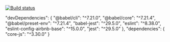 [![Build status](https://ci.appveyor.com/api/projects/status/6dbo3i2ltn8s216o?svg=true)](https://ci.appveyor.com/project/OGsplendid/mocking)

"devDependencies": {
    "@babel/cli": "^7.21.0",
    "@babel/core": "^7.21.4",
    "@babel/preset-env": "^7.21.4",
    "babel-jest": "^29.5.0",
    "eslint": "^8.38.0",
    "eslint-config-airbnb-base": "^15.0.0",
    "jest": "^29.5.0"
  },
  "dependencies": {
    "core-js": "^3.30.0"
  }